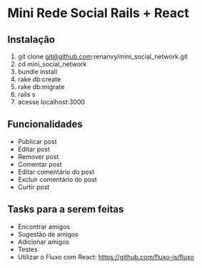 # Mini Rede Social Rails + React

## Instalação

1. git clone git@github.com:renanvy/mini_social_network.git
2. cd mini_social_network
3. bundle install
4. rake db:create
5. rake db:migrate
6. rails s
7. acesse localhost:3000

## Funcionalidades

- Publicar post
- Editar post
- Remover post
- Comentar post
- Editar comentário do post
- Excluir comentário do post
- Curtir post

## Tasks para a serem feitas

- Encontrar amigos
- Sugestão de amigos
- Adicionar amigos
- Testes
- Utilizar o Fluxo com React: https://github.com/fluxo-js/fluxo

